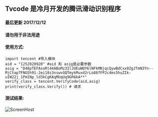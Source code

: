 ## Tvcode 是冷月开发的腾讯滑动识别程序
#### 最后更新 2017/12/12
#### 请勿用于非法用途

#### 使用方式:

	import tencent #导入模块
    aid = "1252020920" #aid 和 asig是必要参数
    asig = "D48pTEFAsoRt44ABoMz3IlJUEuWQY6lNFkMNjqcQywBdCxx8ZgJTmN3Yn--MjCtap7FNG5h91-2ei18s3nswvGQTmykMuxd2rLo88fFP2c4ms5huZIk-uIW22j_1PmINp_ld3kCgKAqMUqUq9GR6kA**"
    verify_class = tencent.VerifyCode(aid,asig)
    print(verify_class.Verify()) # 请求

#### 测试结果:
![ScreenHost](https://raw.githubusercontent.com/leng-yue/AliVcode/master/%E8%85%BE%E8%AE%AF%E4%BA%91%E6%BB%91%E5%8A%A8/screenhost.png)

